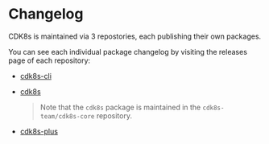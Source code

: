 # Changelog

CDK8s is maintained via 3 repostories, each publishing their own packages.

You can see each individual package changelog by visiting the releases page of each repository:

- [cdk8s-cli](https://github.com/cdk8s-team/cdk8s-cli/releases)
- [cdk8s](https://github.com/cdk8s-team/cdk8s-core/releases)

  > Note that the `cdk8s` package is maintained in the `cdk8s-team/cdk8s-core` repository.

- [cdk8s-plus](https://github.com/cdk8s-team/cdk8s-plus/releases)